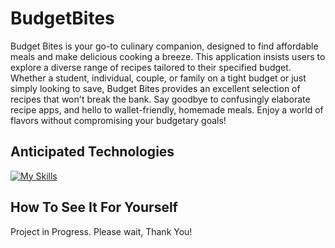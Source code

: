 # BudgetBites
Budget Bites is your go-to culinary companion, designed to find affordable meals and make delicious cooking a breeze. This application insists users to explore a diverse range of recipes tailored to their specified budget. Whether a student, individual, couple, or family on a tight budget or just simply looking to save, Budget Bites provides an excellent selection of recipes that won't break the bank. Say goodbye to confusingly elaborate recipe apps, and hello to wallet-friendly, homemade meals. Enjoy a world of flavors without compromising your budgetary goals!

## Anticipated Technologies
[![My Skills](https://skillicons.dev/icons?i=js,html,css,swift,firebase)](https://skillicons.dev)

## How To See It For Yourself
Project in Progress. Please wait, Thank You!
